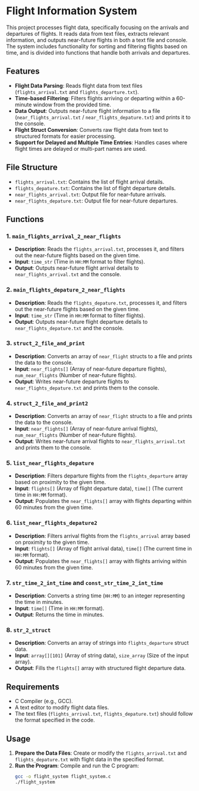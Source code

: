 # Flight Information System

This project processes flight data, specifically focusing on the arrivals and departures of flights. It reads data from text files, extracts relevant information, and outputs near-future flights in both a text file and console. The system includes functionality for sorting and filtering flights based on time, and is divided into functions that handle both arrivals and departures.

## Features

- **Flight Data Parsing**: Reads flight data from text files (`flights_arrival.txt` and `flights_departure.txt`).
- **Time-based Filtering**: Filters flights arriving or departing within a 60-minute window from the provided time.
- **Data Output**: Outputs near-future flight information to a file (`near_flights_arrival.txt` / `near_flights_depature.txt`) and prints it to the console.
- **Flight Struct Conversion**: Converts raw flight data from text to structured formats for easier processing.
- **Support for Delayed and Multiple Time Entries**: Handles cases where flight times are delayed or multi-part names are used.

## File Structure

- `flights_arrival.txt`: Contains the list of flight arrival details.
- `flights_depature.txt`: Contains the list of flight departure details.
- `near_flights_arrival.txt`: Output file for near-future arrivals.
- `near_flights_depature.txt`: Output file for near-future departures.

## Functions

### 1. **`main_flights_arrival_2_near_flights`**
   - **Description**: Reads the `flights_arrival.txt`, processes it, and filters out the near-future flights based on the given time.
   - **Input**: `time_str` (Time in `HH:MM` format to filter flights).
   - **Output**: Outputs near-future flight arrival details to `near_flights_arrival.txt` and the console.

### 2. **`main_flights_depature_2_near_flights`**
   - **Description**: Reads the `flights_depature.txt`, processes it, and filters out the near-future flights based on the given time.
   - **Input**: `time_str` (Time in `HH:MM` format to filter flights).
   - **Output**: Outputs near-future flight departure details to `near_flights_depature.txt` and the console.

### 3. **`struct_2_file_and_print`**
   - **Description**: Converts an array of `near_flight` structs to a file and prints the data to the console.
   - **Input**: `near_flights[]` (Array of near-future departure flights), `num_near_flights` (Number of near-future flights).
   - **Output**: Writes near-future departure flights to `near_flights_depature.txt` and prints them to the console.

### 4. **`struct_2_file_and_print2`**
   - **Description**: Converts an array of `near_flight` structs to a file and prints the data to the console.
   - **Input**: `near_flights[]` (Array of near-future arrival flights), `num_near_flights` (Number of near-future flights).
   - **Output**: Writes near-future arrival flights to `near_flights_arrival.txt` and prints them to the console.

### 5. **`list_near_flights_depature`**
   - **Description**: Filters departure flights from the `flights_departure` array based on proximity to the given time.
   - **Input**: `flights[]` (Array of flight departure data), `time[]` (The current time in `HH:MM` format).
   - **Output**: Populates the `near_flights[]` array with flights departing within 60 minutes from the given time.

### 6. **`list_near_flights_depature2`**
   - **Description**: Filters arrival flights from the `flights_arrival` array based on proximity to the given time.
   - **Input**: `flights[]` (Array of flight arrival data), `time[]` (The current time in `HH:MM` format).
   - **Output**: Populates the `near_flights[]` array with flights arriving within 60 minutes from the given time.

### 7. **`str_time_2_int_time`** and **`const_str_time_2_int_time`**
   - **Description**: Converts a string time (`HH:MM`) to an integer representing the time in minutes.
   - **Input**: `time[]` (Time in `HH:MM` format).
   - **Output**: Returns the time in minutes.

### 8. **`str_2_struct`**
   - **Description**: Converts an array of strings into `flights_departure` struct data.
   - **Input**: `array[][101]` (Array of string data), `size_array` (Size of the input array).
   - **Output**: Fills the `flights[]` array with structured flight departure data.

## Requirements

- C Compiler (e.g., GCC).
- A text editor to modify flight data files.
- The text files (`flights_arrival.txt`, `flights_depature.txt`) should follow the format specified in the code.

## Usage

1. **Prepare the Data Files**: Create or modify the `flights_arrival.txt` and `flights_depature.txt` with flight data in the specified format.
2. **Run the Program**: Compile and run the C program:
   ```bash
   gcc -o flight_system flight_system.c
   ./flight_system
